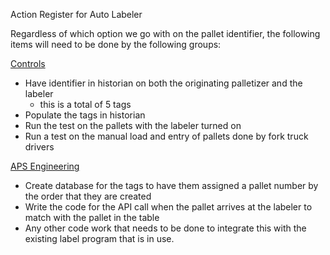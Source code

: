 Action Register for Auto Labeler


Regardless of which option we go with on the pallet identifier, the following items will need to be done by the following groups:

<u>Controls</u>
- Have identifier in historian on both the originating palletizer and the labeler
	- this is a total of 5 tags
- Populate the tags in historian
- Run the test on the pallets with the labeler turned on
- Run a test on the manual load and entry of pallets done by fork truck drivers

<u>APS Engineering</u>
- Create database for the tags to have them assigned a pallet number by the order that they are created
- Write the code for the API call when the pallet arrives at the labeler to match with the pallet in the table
- Any other code work that needs to be done to integrate this with the existing label program that is in use.
